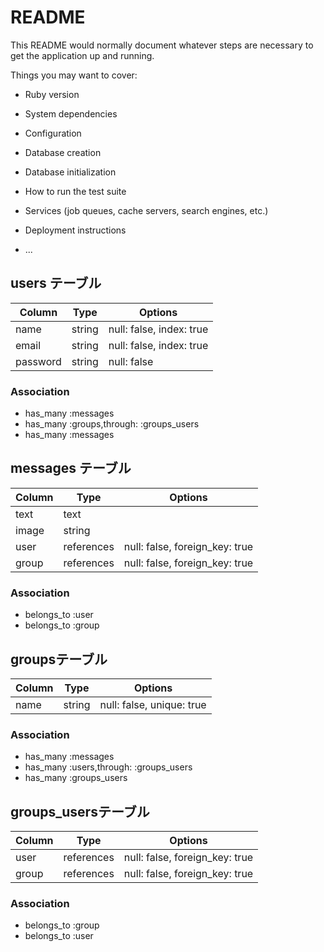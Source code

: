 # README

This README would normally document whatever steps are necessary to get the
application up and running.

Things you may want to cover:

* Ruby version

* System dependencies

* Configuration

* Database creation

* Database initialization

* How to run the test suite

* Services (job queues, cache servers, search engines, etc.)

* Deployment instructions

* ...


## users テーブル 
 
|Column|Type|Options| 
|------|----|-------| 
|name|string|null: false, index: true| 
|email|string|null: false, index: true| 
|password|string|null: false| 
 
### Association 
- has_many :messages 
- has_many :groups,through: :groups_users 
- has_many :messages 


## messages テーブル 
 
|Column|Type|Options| 
|------|----|-------| 
|text|text|
|image|string|
|user|references|null: false, foreign_key: true| 
|group|references|null: false, foreign_key: true| 
  
### Association 
- belongs_to :user 
- belongs_to :group 


## groupsテーブル 
 
|Column|Type|Options| 
|------|----|-------| 
|name|string|null: false, unique: true| 
 
### Association 
- has_many :messages 
- has_many :users,through: :groups_users 
- has_many :groups_users


## groups_usersテーブル 
 
|Column|Type|Options| 
|------|----|-------| 
|user|references|null: false, foreign_key: true| 
|group|references|null: false, foreign_key: true| 
 
### Association 
- belongs_to :group 
- belongs_to :user 
 